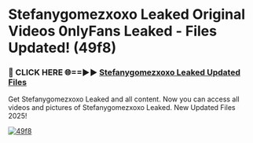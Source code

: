 # Stefanygomezxoxo Leaked Original Videos 0nlyFans Leaked - Files Updated! (49f8)

<h3>🔴 CLICK HERE 🌐==►► <a href="https://tinyurl.com/ms9xzufz" rel="nofollow">Stefanygomezxoxo Leaked Updated Files</a></h3>

Get Stefanygomezxoxo Leaked and all content. Now you can access all videos and pictures of Stefanygomezxoxo Leaked. New Updated Files 2025!

[![49f8](https://i.imgur.com/PQ7UWWw.gif)](https://tinyurl.com/ms9xzufz)
